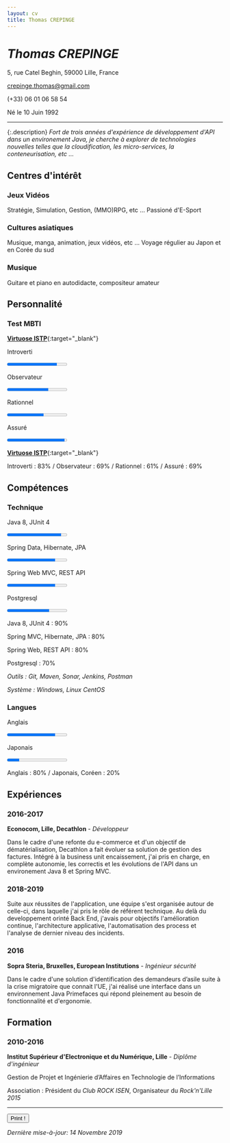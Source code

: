 ```yaml
---
layout: cv
title: Thomas CREPINGE
---
```

# *Thomas CREPINGE*

5, rue Catel Beghin, 59000 Lille, France

[crepinge.thomas@gmail.com](mailto:crepinge.thomas@gmail.com)

(+33) 06 01 06 58 54

Né le 10 Juin 1992

---

{:.description}
*Fort de trois années d'expérience de développement d'API dans un environement Java, 
je cherche à explorer de technologies nouvelles telles que la cloudification, les micro-services, la conteneurisation, etc ...*

## Centres d'intérêt

### Jeux Vidéos
Stratégie, Simulation, Gestion, (MMO)RPG, etc ...
Passioné d'E-Sport

### Cultures asiatiques
Musique, manga, animation, jeux vidéos, etc ...
Voyage régulier au Japon et en Corée du sud

### Musique
Guitare et piano en autodidacte, compositeur amateur

## Personnalité

### Test MBTI 

<div class= "screen" markdown="1">

[**Virtuose ISTP**](https://www.16personalities.com/istps-at-work){:target="_blank"}

Introverti 

<progress max="100" value="83"></progress>

Observateur

<progress max="100" value="69"></progress>

Rationnel

<progress max="100" value="61"></progress>

<!-- Prospection : <progress max="100" value="58"></progress> -->

Assuré

<progress max="100" value="96"></progress>

</div>

<div class= "print" markdown="1">

[**Virtuose ISTP**](https://www.16personalities.com/istps-at-work){:target="_blank"}

Introverti : 83% / Observateur : 69% / Rationnel : 61% / Assuré : 69%

</div>

## Compétences

### Technique

<div class= "screen" markdown="1">

Java 8, JUnit 4

<progress max="100" value="90"></progress>

Spring Data, Hibernate, JPA

<progress max="100" value="80"></progress>

Spring Web MVC, REST API

<progress max="100" value="80"></progress>

Postgresql

<progress max="100" value="70"></progress>

</div>

<div class= "print" markdown="1">

Java 8, JUnit 4 : 90%

Spring MVC, Hibernate, JPA : 80%

Spring Web, REST API : 80%

Postgresql : 70%

</div>

*Outils : Git, Maven, Sonar, Jenkins, Postman*

*Système : Windows, Linux CentOS*

### Langues

<div class= "screen" markdown="1">

Anglais

<progress max="100" value="80"></progress>

Japonais

<progress max="100" value="20"></progress>

</div>

<div class= "print" markdown="1">

Anglais : 80% / Japonais, Coréen : 20%

</div>

## Expériences

### 2016-2017
**Econocom, Lille, Decathlon** - *Développeur*

Dans le cadre d'une refonte du e-commerce et d'un objectif de dématérialisation, Decathlon a fait évoluer sa solution de gestion des factures.
Intégré à la business unit encaissement, j'ai pris en charge, en complète autonomie, les correctis et les évolutions de l'API dans un environement Java 8 et Spring MVC.

### 2018-2019

Suite aux réussites de l'application, une équipe s'est organisée autour de celle-ci, dans laquelle j'ai pris le rôle de référent technique.
Au delà du developpement orinté Back End, j'avais pour objectifs l'amélioration continue, l'architecture applicative, l'automatisation des process et l'analyse de dernier niveau des incidents.

### 2016
**Sopra Steria, Bruxelles, European Institutions** - *Ingénieur sécurité*

Dans le cadre d'une solution d'identification des demandeurs d’asile suite à la crise migratoire que connait l'UE, j'ai réalisé une interface dans un environnement Java Primefaces qui répond pleinement au besoin de fonctionnalité et d'ergonomie.

## Formation

### 2010-2016
**Institut Supérieur d'Electronique et du Numérique, Lille** - *Diplôme d'ingénieur*

Gestion de Projet et Ingénierie d’Affaires en Technologie de l’Informations

Association : Président du *Club ROCK ISEN*, Organisateur du *Rock'n'Lille 2015*

<div class= "screen" markdown="1">

---

<button id="bt-print" onclick="window.print();">Print !</button>

*Dernière mise-à-jour: 14 Novembre 2019*

</div>



